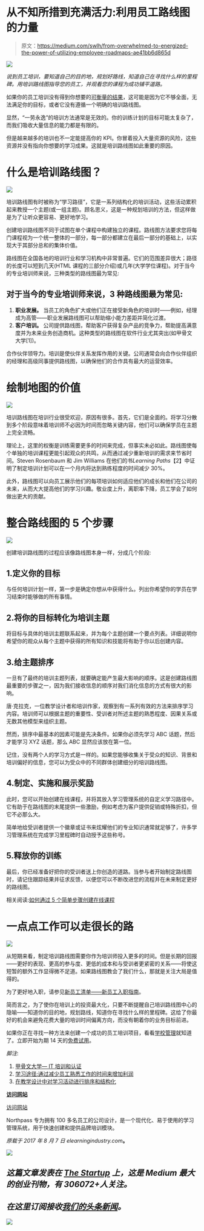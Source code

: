 # 从不知所措到充满活力:利用员工路线图的力量

> 原文：<https://medium.com/swlh/from-overwhelmed-to-energized-the-power-of-utilizing-employee-roadmaps-ae41bb6d865d>

![](img/13d1d4766790cc41d74171d97c968b29.png)

*说到员工培训，要知道自己的目的地，规划好路线，知道自己在寻找什么样的里程碑。用培训路线图指导您的员工，并观看您的课程为成功铺平道路。*

如果你的员工培训没有得到你想要的[可衡量的结果](https://www.northpass.com/platform-1)，这可能是因为它不够全面，无法满足你的目标，或者它没有遵循一个明确的培训路线图。

显然，“一劳永逸”的培训方法通常是无效的。你的训练计划的目标可能太复杂了，而我们吸收大量信息的能力都是有限的。

但是越来越多的培训也不一定能提高你的 KPI。你冒着投入大量资源的风险，这些资源并没有指向你想要的学习成果。这就是培训路线图如此重要的原因。

# 什么是培训路线图？

![](img/359a631faea995a2bfeb77ca108f8c10.png)

培训路线图有时被称为“学习路径”，它是一系列结构化的培训活动，这些活动累积起来教授一个主题(或一组主题)。顾名思义，这是一种规划培训的方法，但这样做是为了让听众更容易、更好地学习。

创建培训路线图不同于试图在单个课程中构建独立的课程。路线图方法要求您将每门课程视为一个统一整体的一部分，每一部分都建立在最后一部分的基础上，以实现大于其部分总和的集体价值。

路线图在全国各地的培训行业和学习机构中非常普遍。它们的范围差异很大；路径的长度可以短到几天(HTML 课程的三部分介绍)或几年(大学学位课程)。对于当今的专业培训师来说，三种类型的路线图最为常见:

## 对于当今的专业培训师来说，3 种路线图最为常见:

1.  **职业发展。**
    当员工的角色扩大或他们正在接受新角色的培训时——例如，经理成为高管——职业发展路线图可以帮助缩小能力差距并简化过渡。
2.  **客户培训。**
    公司提供路线图，帮助客户获得复杂产品的竞争力，帮助提高满意度并为未来业务创造商机。这种类型的路线图在软件行业尤其突出(如甲骨文大学[1])。

合作伙伴领导力。培训是使伙伴关系发挥作用的关键。公司通常会向合作伙伴组织的经理和高级同事提供路线图，以确保他们的合作具有最大的运营效率。

# 绘制地图的价值

![](img/73299790e7e5dd34a78bdbb46365cd2e.png)

培训路线图在培训行业很受欢迎，原因有很多。首先，它们是全面的。将学习分散到多个阶段意味着培训师不必因为时间而忽略关键内容，他们可以确保学员在主题上完全流畅。

理论上，这里的权衡是训练需要更多的时间来完成，但事实未必如此。路线图使每个单独的培训课程更能引起观众的共鸣，从而通过减少重新培训的需求来节省时间。Steven Rosenbaum 和 Jim Williams 在他们的书*Learning Paths*【2】中证明了制定培训计划可以在一个月内将达到熟练程度的时间减少 30%。

此外，路线图可以向员工展示他们的每项培训如何适应他们的成长和他们在公司的未来，从而大大提高他们的学习兴趣。敬业度上升，离职率下降，员工学会了如何做出更大的贡献。

# 整合路线图的 5 个步骤

![](img/2eb221f9ffa376e399018c7cfd9d941c.png)

创建培训路线图的过程应该像路线图本身一样，分成几个阶段:

## 1.定义你的目标

与任何培训计划一样，第一步是确定你想从中获得什么。列出你希望你的学员在学习结束时能够做的所有事情。

## 2.将你的目标转化为培训主题

将目标与具体的培训主题联系起来，并为每个主题创建一个要点列表。详细说明你希望你的观众从每个主题中获得的所有知识和技能将有助于你以后创建内容。

## 3.给主题排序

一旦有了最终的培训主题列表，就要确定能产生最大影响的顺序。这是创建路线图最重要的步骤之一，因为我们接收信息的顺序对我们消化信息的方式有很大的影响。

唐·克拉克，一位教学设计者和培训作家，观察到有一系列有效的方法来排序学习内容。培训师可以根据主题的重要性、受训者对所述主题的熟悉程度、因果关系或无数其他模型来组织主题。

然而，排序中最基本的因素可能是先决条件。如果你必须先学习 ABC 话题，然后才能学习 XYZ 话题，那么 ABC 显然应该放在第一位。

记住，没有两个人的学习方式是一样的。如果您能够收集关于受众的知识、背景和培训偏好的信息，您可以为受众中的不同群体创建细分的培训路线图。

## 4.制定、实施和展示奖励

此时，您可以开始创建在线课程，并将其放入学习管理系统的自定义学习路径中。它有助于在路线图的末尾提供一些激励，例如考虑为客户提供促销或特殊折扣，但它不必那么大。

简单地给受训者提供一个徽章或证书来炫耀他们的专业知识通常就足够了，许多学习管理系统在完成学习里程碑时自动授予这些称号。

## 5.释放你的训练

最后，你已经准备好把你的受训者送上你创造的道路。当参与者开始制定路线图时，请记住跟踪结果并征求反馈，以便您可以不断改进您的流程并在未来制定更好的路线图。

相关阅读:[如何通过 5 个简单步骤创建在线课程](https://www.northpass.com/blog/how-to-create-an-online-course-in-5-easy-steps)

# 一点点工作可以走很长的路

![](img/4a3b508ab8745240326cc78f9aa43b62.png)

从短期来看，制定培训路线图需要你作为培训师投入更多的时间。但是长期的回报——更好的表现、更高的参与度、更低的成本和与受训者更紧密的关系——将使这短暂的额外工作显得微不足道。如果路线图教会了我们什么，那就是关注大局是值得的。

为了更好地入职，请参见[新员工清单——新员工入职指南](https://www.northpass.com/blog/the-new-hire-checklist-your-guide-to-onboarding-new-employees)。

简而言之，为了使你在培训上的投资最大化，只要不断提醒自己培训路线图中心的隐喻——知道你的目的地，规划路线，知道你在寻找什么样的里程碑。这给了你最好的机会来避免花费大量的培训时间偏离方向，而没有朝着你的业务目标前进。

如果你正在寻找一种方法来创建一个成功的员工培训项目，看看[学校管理](https://www.northpass.com/start-trial-today?utm_campaign=elearning%20industry%20article&utm_source=ppc&utm_medium=article&utm_content=the_neuroscience_of_storytelling)就知道了。立即开始为期 14 天的[免费试用](https://www.northpass.com/start-trial-today?utm_campaign=elearning%20industry%20article&utm_source=ppc&utm_medium=article&utm_content=the_neuroscience_of_storytelling)。

*脚注*:

1.  [甲骨文大学— IT 培训和认证](http://education.oracle.com/pls/web_prod-plq-dad/db_pages.getpage?page_id=3&utm_campaign=elearningindustry.com&utm_source=%2Fmapping-training-roadmap-keep-employees-course&utm_medium=link)
2.  [学习途径:通过减少员工熟悉工作的时间来增加利润](https://www.amazon.com/Learning-Paths-Employees-Up-Speed/dp/0787974447?utm_campaign=elearningindustry.com&utm_source=%2Fmapping-training-roadmap-keep-employees-course&utm_medium=link)
3.  [在教学设计中对学习活动进行排序和结构化](http://www.nwlink.com/~donclark/hrd/isd/sequence.html?utm_campaign=elearningindustry.com&utm_source=%2Fmapping-training-roadmap-keep-employees-course&utm_medium=link)

[**访问网站**](http://relay.elearningindustry.com/aff_c?offer_id=130&aff_id=2&aff_sub=1)

[访问网站](http://relay.elearningindustry.com/aff_c?offer_id=130&aff_id=2&aff_sub=1)

Northpass 专为拥有 100 多名员工的公司设计，是一个现代化、易于使用的学习管理系统，用于快速创建和提供品牌培训模块。

*原载于 2017 年 8 月 7 日 elearningindustry.com*[](https://elearningindustry.com/mapping-training-roadmap-keep-employees-course)**。**

*[![](img/308a8d84fb9b2fab43d66c117fcc4bb4.png)](https://medium.com/swlh)*

## *这篇文章发表在 [The Startup](https://medium.com/swlh) 上，这是 Medium 最大的创业刊物，有 306072+人关注。*

## *在这里订阅接收[我们的头条新闻](http://growthsupply.com/the-startup-newsletter/)。*

*[![](img/b0164736ea17a63403e660de5dedf91a.png)](https://medium.com/swlh)*